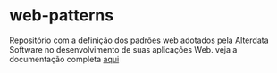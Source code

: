 # web-patterns
Repositório com a definição dos padrões web adotados pela Alterdata Software no desenvolvimento de suas aplicações Web.
veja a documentação completa [aqui](https://github.com/Alterdata/web-patterns/wiki)
